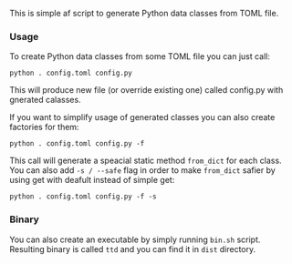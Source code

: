 This is simple af script to generate Python data classes from TOML file.

### Usage
To create Python data classes from some TOML file you can just call:
```
python . config.toml config.py
```
This will produce new file (or override existing one) called config.py with gnerated calasses.

If you want to simplify usage of generated classes you can also create factories for them:
```
python . config.toml config.py -f
```
This call will generate a speacial static method `from_dict` for each class.
You can also add `-s / --safe` flag in order to make `from_dict` safier by using get with deafult instead of simple get:
```
python . config.toml config.py -f -s
```
### Binary
You can also create an executable by simply running `bin.sh` script. Resulting binary is called `ttd` and you can find it in `dist` directory.
